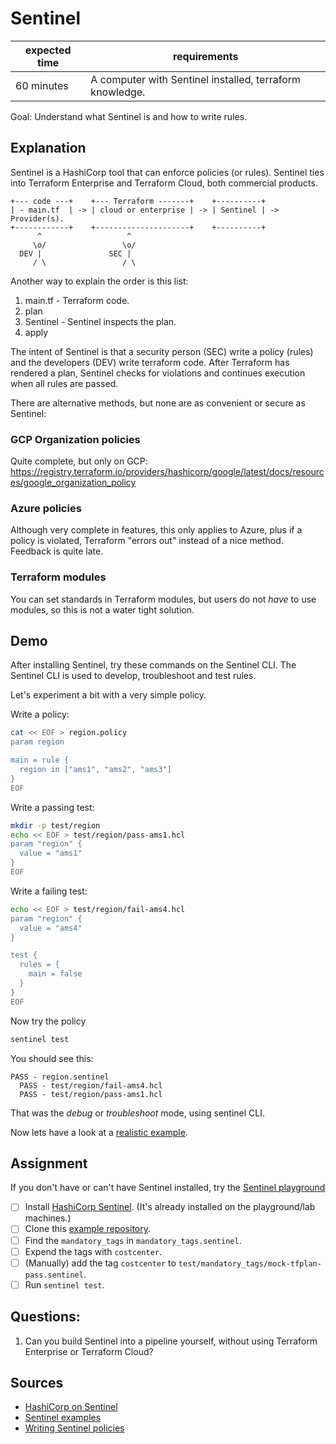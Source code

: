# Sentinel

| expected time | requirements                                             |
|---------------|----------------------------------------------------------|
| 60 minutes    | A computer with Sentinel installed, terraform knowledge. |

Goal: Understand what Sentinel is and how to write rules.

## Explanation

Sentinel is a HashiCorp tool that can enforce policies (or rules). Sentinel ties into Terraform Enterprise and Terraform Cloud, both commercial products.

```
+--- code ---+    +--- Terraform -------+    +----------+
| - main.tf  | -> | cloud or enterprise | -> | Sentinel | -> Provider(s).
+------------+    +---------------------+    +----------+
      ^                   ^
     \o/                 \o/
  DEV |               SEC |
     / \                 / \
```

Another way to explain the order is this list:

1. main.tf - Terraform code.
2. plan
3. Sentinel - Sentinel inspects the plan.
4. apply

The intent of Sentinel is that a security person (SEC) write a policy (rules) and the developers (DEV) write terraform code. After Terraform has rendered a plan, Sentinel checks for violations and continues execution when all rules are passed.

There are alternative methods, but none are as convenient or secure as Sentinel:

### GCP Organization policies

Quite complete, but only on GCP: https://registry.terraform.io/providers/hashicorp/google/latest/docs/resources/google_organization_policy

### Azure policies

Although very complete in features, this only applies to Azure, plus if a policy is violated, Terraform "errors out" instead of a nice method. Feedback is quite late.

### Terraform modules

You can set standards in Terraform modules, but users do not _have_ to use modules, so this is not a water tight solution.

## Demo

After installing Sentinel, try these commands on the Sentinel CLI. The Sentinel CLI is used to develop, troubleshoot and test rules.

Let's experiment a bit with a very simple policy.

Write a policy:

```bash
cat << EOF > region.policy
param region

main = rule {
  region in ["ams1", "ams2", "ams3"]
}
EOF
```

Write a passing test:

```bash
mkdir -p test/region
echo << EOF > test/region/pass-ams1.hcl
param "region" {
  value = "ams1"
}
EOF
```

Write a failing test:

```bash
echo << EOF > test/region/fail-ams4.hcl
param "region" {
  value = "ams4"
}

test {
  rules = {
    main = false
  }
}
EOF
```

Now try the policy

```bash
sentinel test
```

You should see this:

```text
PASS - region.sentinel
  PASS - test/region/fail-ams4.hcl
  PASS - test/region/pass-ams1.hcl
```

That was the _debug_ or _troubleshoot_ mode, using sentinel CLI.

Now lets have a look at a [realistic example](https://github.com/robertdebock/sentinel-azure-policies).

## Assignment

If you don't have or can't have Sentinel installed, try the [Sentinel playground](https://play.sentinelproject.io/)

- [ ] Install [HashiCorp Sentinel](https://docs.hashicorp.com/sentinel/downloads). (It's already installed on the playground/lab machines.)
- [ ] Clone this [example repository](https://github.com/robertdebock/sentinel-azure-policies).
- [ ] Find the `mandatory_tags` in `mandatory_tags.sentinel`.
- [ ] Expend the tags with `costcenter`.
- [ ] (Manually) add the tag `costcenter` to `test/mandatory_tags/mock-tfplan-pass.sentinel`.
- [ ] Run `sentinel test`.

## Questions:

1. Can you build Sentinel into a pipeline yourself, without using Terraform Enterprise or Terraform Cloud?

## Sources

- [HashiCorp on Sentinel](https://www.hashicorp.com/sentinel)
- [Sentinel examples](https://www.terraform.io/docs/cloud/sentinel/examples.html)
- [Writing Sentinel policies](https://docs.hashicorp.com/sentinel/writing)
